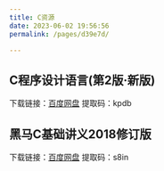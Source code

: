 ```yaml
---
title: C资源
date: 2023-06-02 19:56:56
permalink: /pages/d39e7d/

---
```


## C程序设计语言(第2版·新版)
<!-- 在线阅读：<a href="/pdf/The_C_Programming_Language.pdf" target="_blank" rel="noopener">C程序设计语言(第2版·新版)</a> -->

下载链接：[百度网盘](https://pan.baidu.com/s/1h8OaJbpaKGI4kh0RHWM4rA?pwd=kpdb)
提取码：kpdb




## 黑马C基础讲义2018修订版
<!-- 在线阅读：<a href="/pdf/heima-C-basic-2018.pdf" target="_blank" rel="noopener">黑马C基础讲义2018修订版</a> -->

下载链接：[百度网盘](https://pan.baidu.com/s/1M_3NrgNSpbl1w-hdhiCSYQ?pwd=s8in)
提取码：s8in
